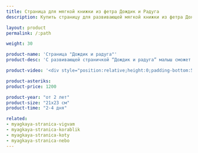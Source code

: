 ```yaml
---
title: Страница для мягкой книжки из фетра Дождик и Радуга
description: Купить страницу для развивающей мягкой книжки из фетра Дождик и Радуга в магазине KiddyTrick

layout: product
permalink: /:path

weight: 30

product-name: 'Страница "Дождик и радуга"'
product-desc: 'С развивающей страничкой “Дождик и радуга” малыш сможет весело провести время, поливая полянку дождиком. Пчелка, паучок и божья коровка перед непогодой прячутся. Из-за полянки выглядывает радуга. Лучики солнышка вытягиваются, один из лучиков звенит (на нем бубенчик). В травке спрятался жучок, а цветочек фиксируется магнитом.'

product-video: '<div style="position:relative;height:0;padding-bottom:56.25%"><iframe src="https://www.youtube.com/embed/tGn-QDG5uL4?ecver=2" width="640" height="360" frameborder="0" style="position:absolute;width:100%;height:100%;left:0" allowfullscreen></iframe></div>'

product-asteriks:
product-price: 1200

product-year: "от 2 лет"
product-size: "21х23 см"
product-time: "2-4 дня"

related:
- myagkaya-stranica-vigvam
- myagkaya-stranica-korablik
- myagkaya-stranica-koty
- myagkaya-stranica-nebo
---
```

	